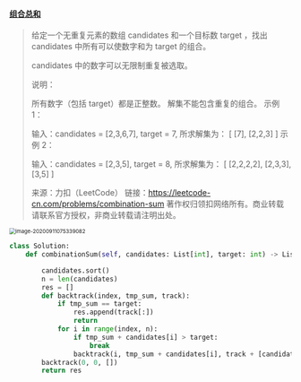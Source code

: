 #### [组合总和](https://leetcode-cn.com/problems/combination-sum/)

> 给定一个无重复元素的数组 candidates 和一个目标数 target ，找出 candidates 中所有可以使数字和为 target 的组合。
>
> candidates 中的数字可以无限制重复被选取。
>
> 说明：
>
> 所有数字（包括 target）都是正整数。
> 解集不能包含重复的组合。 
> 示例 1：
>
> 输入：candidates = [2,3,6,7], target = 7,
> 所求解集为：
> [
>   [7],
>   [2,2,3]
> ]
> 示例 2：
>
> 输入：candidates = [2,3,5], target = 8,
> 所求解集为：
> [
>   [2,2,2,2],
>   [2,3,3],
>   [3,5]
> ]
>
> 来源：力扣（LeetCode）
> 链接：https://leetcode-cn.com/problems/combination-sum
> 著作权归领扣网络所有。商业转载请联系官方授权，非商业转载请注明出处。

<img src="/Users/apple/Library/Application%20Support/typora-user-images/image-20200911075339082.png" alt="image-20200911075339082" style="zoom: 67%;" />

```python
class Solution:
    def combinationSum(self, candidates: List[int], target: int) -> List[List[int]]:

        candidates.sort()
        n = len(candidates)
        res = []
        def backtrack(index, tmp_sum, track):
            if tmp_sum == target:
                res.append(track[:])
                return
            for i in range(index, n):
                if tmp_sum + candidates[i] > target:
                    break
                backtrack(i, tmp_sum + candidates[i], track + [candidates[i]])
        backtrack(0, 0, [])
        return res
```


